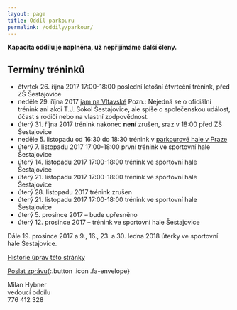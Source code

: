 ```yaml
---
layout: page
title: Oddíl parkouru
permalink: /oddily/parkour/
---
```


**Kapacita oddílu je naplněna, už nepřijímáme další členy.**

## Termíny tréninků

* čtvrtek 26. října 2017 17:00-18:00 poslední letošní čtvrteční trénink, před ZŠ Šestajovice
* neděle 29. října 2017 [jam na Vltavské](https://www.facebook.com/events/328453397629302/) Pozn.: Nejedná se o oficiální trénink ani akci T.J. Sokol Šestajovice, ale spíše o společenskou událost, účast s rodiči nebo na vlastní zodpovědnost.
* úterý 31. října 2017 trénink nakonec **není** zrušen, sraz v 18:00 před ZŠ Šestajovice
* neděle 5. listopadu od 16:30 do 18:30 trénink v [parkourové hale v Praze](http://imacademy.cz/kontakt/)
* úterý 7. listopadu 2017 17:00-18:00 první trénink ve sportovní hale Šestajovice
* úterý 14. listopadu 2017 17:00-18:00 trénink ve sportovní hale Šestajovice
* úterý 21. listopadu 2017 17:00-18:00 trénink ve sportovní hale Šestajovice
* úterý 28. listopadu 2017 trénink zrušen
* úterý 21. listopadu 2017 17:00-18:00 trénink ve sportovní hale Šestajovice
* úterý 5. prosince 2017 – bude upřesněno
* úterý 12. prosince 2017 – trénink ve sportovní hale Šestajovice

Dále 19. prosince 2017 a 9., 16., 23. a 30. ledna 2018 úterky ve sportovní hale Šestajovice.

<!-- [Chci se přidat]({{ site.baseurl }}/clenstvi/){:.button .special} -->


[Historie úprav této stránky](https://github.com/milanhybner/sokolsestajovice.cz/commits/gh-pages/oddily/parkour)

[Poslat zprávu](#f){:.button .icon .fa-envelope}

Milan Hybner  
vedoucí oddílu  
776 412 328


